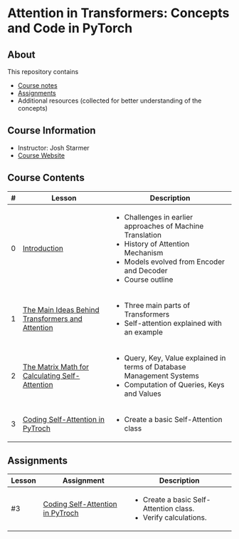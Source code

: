# Attention in Transformers: Concepts and Code in PyTorch

## About

This repository contains

- [Course notes](#course-contents)
- [Assignments](#assignments)
- Additional resources (collected for better understanding of the concepts)

## Course Information

- Instructor: Josh Starmer
- [Course Website](https://www.deeplearning.ai/short-courses/attention-in-transformers-concepts-and-code-in-pytorch/)

## Course Contents

|#|     Lesson  |   Description   |
|-|-------------|-----------------|
|0|[Introduction](./notes/Lesson_0.md)|<ul><li>Challenges in earlier approaches of Machine Translation</li><li>History of Attention Mechanism</li><li>Models evolved from Encoder and Decoder</li><li>Course outline</li></ul>|
|1|[The Main Ideas Behind Transformers and Attention](./notes/Lesson_1.md)|<ul><li>Three main parts of Transformers</li><li>Self-attention explained with an example</li></ul>|
|2|[The Matrix Math for Calculating Self-Attention](./notes/Lesson_2.md)|<ul><li>Query, Key, Value explained in terms of Database Management Systems</li><li>Computation of Queries, Keys and Values</li></ul>|
|3|[Coding Self-Attention in PyTroch](./notes/Lesson_3.md)|<ul><li>Create a basic Self-Attention class</li></ul>|

## Assignments

  |Lesson|         Assignment        |   Description   |
  |-------|---------------------------|-----------------|
  |#3|[Coding Self-Attention in PyTroch](./notes/Lesson_3.md#notebook)|<ul><li>Create a basic Self-Attention class.</li><li>Verify calculations.</li></ul>|
